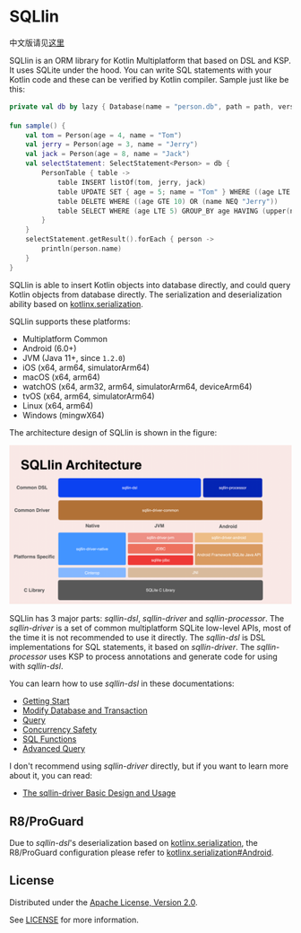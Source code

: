 # SQLlin

中文版请见[这里](README_CN.md)

SQLlin is an ORM library for Kotlin Multiplatform that based on DSL and KSP. It uses SQLite under the hood. You can write SQL
statements with your Kotlin code and these can be verified by Kotlin compiler. Sample just like be this:

```kotlin
private val db by lazy { Database(name = "person.db", path = path, version = 1) }

fun sample() {
    val tom = Person(age = 4, name = "Tom")
    val jerry = Person(age = 3, name = "Jerry")
    val jack = Person(age = 8, name = "Jack")
    val selectStatement: SelectStatement<Person> = db {
        PersonTable { table ->
            table INSERT listOf(tom, jerry, jack)
            table UPDATE SET { age = 5; name = "Tom" } WHERE ((age LTE 5) AND (name NEQ "Tom"))
            table DELETE WHERE ((age GTE 10) OR (name NEQ "Jerry"))
            table SELECT WHERE (age LTE 5) GROUP_BY age HAVING (upper(name) EQ "TOM") ORDER_BY (age to DESC) LIMIT 2 OFFSET 1
        }
    }
    selectStatement.getResult().forEach { person ->
        println(person.name)
    }
}
```
SQLlin is able to insert Kotlin objects into database directly, and could query Kotlin objects from database directly. The serialization
and deserialization ability based on [kotlinx.serialization](https://github.com/Kotlin/kotlinx.serialization).

SQLlin supports these platforms:

- Multiplatform Common
- Android (6.0+)
- JVM (Java 11+, since `1.2.0`)
- iOS (x64, arm64, simulatorArm64)
- macOS (x64, arm64)
- watchOS (x64, arm32, arm64, simulatorArm64, deviceArm64)
- tvOS (x64, arm64, simulatorArm64)
- Linux (x64, arm64)
- Windows (mingwX64)

The architecture design of SQLlin is shown in the figure:

![sqllin-architecture](sqllin-architecture.png)

SQLlin has 3 major parts: _sqllin-dsl_, _sqllin-driver_ and _sqllin-processor_. The _sqllin-driver_ is a set of common multiplatform SQLite low-level
APIs, most of the time it is not recommended to use it directly. The _sqllin-dsl_ is DSL implementations for SQL statements, it based on
_sqllin-driver_. The _sqllin-processor_ uses KSP to process annotations and generate code for using with _sqllin-dsl_.

You can learn how to use _sqllin-dsl_ in these documentations:

- [Getting Start](./sqllin-dsl/doc/getting-start.md)
- [Modify Database and Transaction](./sqllin-dsl/doc/modify-database-and-transaction.md)
- [Query](./sqllin-dsl/doc/query.md)
- [Concurrency Safety](./sqllin-dsl/doc/concurrency-safety.md)
- [SQL Functions](./sqllin-dsl/doc/sql-functions.md)
- [Advanced Query](./sqllin-dsl/doc/advanced-query.md)

I don't recommend using _sqllin-driver_ directly, but if you want to learn more about it, you can read:

- [The sqllin-driver Basic Design and Usage](./sqllin-driver/README.md)

## R8/ProGuard

Due to _sqllin-dsl_'s deserialization based on [kotlinx.serialization](https://github.com/Kotlin/kotlinx.serialization), the R8/ProGuard configuration please refer to
[kotlinx.serialization#Android](https://github.com/Kotlin/kotlinx.serialization#Android).

## License

Distributed under the [Apache License, Version 2.0](https://www.apache.org/licenses/LICENSE-2.0).

See [LICENSE](LICENSE.txt) for more information.